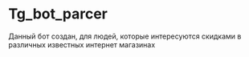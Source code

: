 # Tg_bot_parcer
Данный бот создан, для людей, которые интересуются скидками в различных известных интернет магазинах
